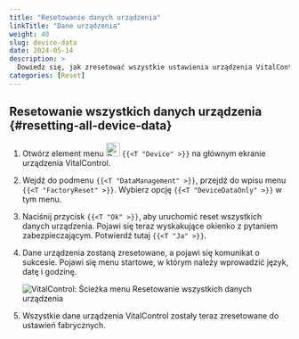 ```yaml
---
title: "Resetowanie danych urządzenia"
linkTitle: "Dane urządzenia"
weight: 40
slug: device-data
date: 2024-05-14
description: >
  Dowiedz się, jak zresetować wszystkie ustawienia urządzenia VitalControl.
categories: [Reset]
---
```

## Resetowanie wszystkich danych urządzenia {#resetting-all-device-data}

1. Otwórz element menu <img src="/icons/device.svg" width="25" align="bottom" alt="Device" /> `{{<T "Device" >}}` na głównym ekranie urządzenia VitalControl.

1. Wejdź do podmenu `{{<T "DataManagement" >}}`, przejdź do wpisu menu `{{<T "FactoryReset" >}}`. Wybierz opcję `{{<T "DeviceDataOnly" >}}` w tym menu.

1. Naciśnij przycisk `{{<T "Ok" >}}`, aby uruchomić reset wszystkich danych urządzenia. Pojawi się teraz wyskakujące okienko z pytaniem zabezpieczającym. Potwierdź tutaj `{{<T "Ja" >}}`.

1. Dane urządzenia zostaną zresetowane, a pojawi się komunikat o sukcesie. Pojawi się menu startowe, w którym należy wprowadzić język, datę i godzinę.

   ![VitalControl: Ścieżka menu Resetowanie wszystkich danych urządzenia](../images/resetdevicedata.png "Resetowanie danych urządzenia")

1. Wszystkie dane urządzenia VitalControl zostały teraz zresetowane do ustawień fabrycznych.
